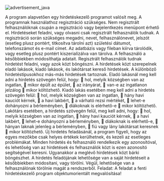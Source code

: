 ![advertisement_java](https://user-images.githubusercontent.com/36161578/39528054-5aecb034-4e23-11e8-9d79-5d00de943707.jpg)

A program alapvetően egy hirdetéskezelő programot valósít meg.
A programnak használathoz regisztráció szükséges. Nem regisztrált felhasználóknak csupán a regisztráció vagy bejelentkezés menüpont érhető el. Hirdetéseket feladni, vagy olvasni csak regisztrált felhasználók tudnak. A regisztráció során szükséges megadni, nevet, felhasználónevet, jelszót (esetleg plusz pontért, titkosítva tárolni azt) születési dátumot, telefonszámot és e-mail címet. Az adatbázis vagy fileban kiírva tárolódik, vagy esetleg plusz pontért kiszerialízálva van tárolva. A felhasználó a későbbiekben módosíthatja adatait.
Regisztrált felhasználók tudnak hirdetést feladni, vagy azok közt böngészni. A hirdetések közt szerepelnek eladó lakások, kiadó lakások, és lakótársat kereső hirdetések. A különböző hirdetéstípusokhoz más-más hirdetések tartoznak.
Eladó lakásnál meg kell adni a hirdetés szövegén felül, hogy:
  hol, melyik községben van az ingatlan,
  mikor épült az épület,
  az irányárat,
  van-e az ingatlanon jelzálog
  mikor költözhető.
Kiadó lakás esetében meg kell adni a hirdetés szövegén felül:
  hol, melyik községben van az ingatlan,
  hány havi kauciót kérnek,
  a havi lakbért,
  a várható rezsi mértékét,
  lehet-e dohányozni a bérleményben,
  diákoknak is elérhető-e
  mikor költözhető.
Lakótárs esetében, a hirdetés szövegén felül, meg kell adni, hogy:
  hol, melyik községben van az ingatlan,
  hány havi kauciót kérnek,
  a havi lakbért,
  lehet-e dohányozni a bérleményben,
  diákoknak is elérhető-e,
  hányan laknak jelenleg a bérleményben,
  fiú vagy lány lakótársat keresnek
  mikor költözhető.
Új hirdetés feladásánál, a program figyeli, hogy az egyes mezőkbe csak helyes értékek kerülhetnek, és kezeli az esetleges problémákat.
Minden hirdetés és felhasználó rendelkezik egy azonosítóval, és lehetőség van az hirdetések és felhasználók közt is ezen azonosító segítségével keresni. Ugyanakkor a meglévő hirdetések közt bárki böngészhet. A hirdetés feladójának lehetősége van a saját hirdetéseit a későbbiekben módosítani, vagy törölni.
Végül, lehetősége van a felhasználónak törölnie magát a rendszerből.
Feladat:
A feladat a fenti hirdetéskezelő program objektumorientált megvalósítása!
